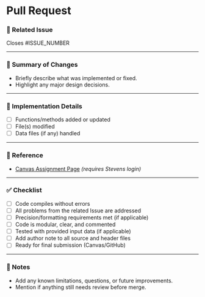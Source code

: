 # Pull Request

### 📄 Related Issue

Closes #ISSUE_NUMBER

---

### 📝 Summary of Changes

- Briefly describe what was implemented or fixed.
- Highlight any major design decisions.

---

### 🔨 Implementation Details

- [ ] Functions/methods added or updated
- [ ] File(s) modified
- [ ] Data files (if any) handled

---

### 📌 Reference

- [Canvas Assignment Page](PASTE-LINK-HERE) _(requires Stevens login)_

---

### ✅ Checklist

- [ ] Code compiles without errors
- [ ] All problems from the related Issue are addressed
- [ ] Precision/formatting requirements met (if applicable)
- [ ] Code is modular, clear, and commented
- [ ] Tested with provided input data (if applicable)
- [ ] Add author note to all source and header files
- [ ] Ready for final submission (Canvas/GitHub)

---

### 📌 Notes

- Add any known limitations, questions, or future improvements.
- Mention if anything still needs review before merge.
